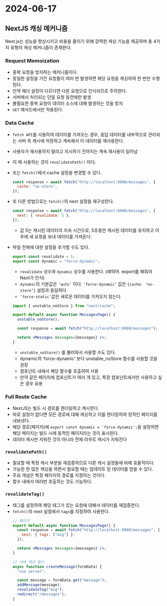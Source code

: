 # 2024-06-17

## NextJS 캐싱 메커니즘

Next.js는 성능을 향상시키고 비용을 줄이기 위해 강력한 캐싱 기능을 제공하며 총 4가지 유형의 캐싱 메커니즘이 존재한다.

### Request Memoization

- 중복 요청을 방지하는 메커니즘이다.
- 동일한 설정을 가진 요청들이 여러 번 발생하면 해당 요청을 캐싱하여 한 번만 수행된다.
- 만약 헤더 설정이 다르다면 다른 요청으로 인식되므로 주의한다.
- 서버에서 처리되는 단일 요청 동안에만 발생
- 불필요한 중복 요청이 데이터 소스에 대해 발생하는 것을 방지
- `GET` 메서드에서만 적용된다.

### Data Cache

- `fetch API`를 사용하여 데이터를 가져오는 경우, 응답 데이터를 내부적으로 관리되는 서버 측 캐시에 저장하고 계속해서 이 데이터를 재사용한다.
- 사용자가 재사용하지 말라고 지시하기 전까지는 계속 재사용이 일어남
- 이 때 사용하는 것이 `revalidatePath()` 이다.

- 또는 `fetch()`에서 cache 설정을 변경할 수 있다.

  ```jsx
  const response = await fetch("http://localhost:8080/messages", {
    cache: "no-store",
  });
  ```

- 또 다른 방법으로는 `fetch()`의 next 설정을 재구성한다.

  ```jsx
  const response = await fetch("http://localhost:8080/messages", {
    next: { revalidate: 5 },
  });
  ```

  - 값 5는 캐시된 데이터의 지속 시간으로, 5초동안 캐시된 데이터를 유지하고 이후에 새 요청을 보내 데이터를 가져온다.

- 파일 전체에 대한 설정을 추가할 수도 있다.
  ```jsx
  export const revalidate = 5;
  export const dynamic = "force-dynamic";
  ```
  - `revalidate` 상수와 `dynamic` 상수를 사용한다. (예약어. export를 해줘야 Next가 인식)
  - `dynamic`의 기본값은 `‘auto’` 이다. `‘force-dynamic’` 값은 `{cache: ‘no-store’}` 설정과 동일하다
  - `‘force-static’`값은 새로운 데이터를 가져오지 않는다.
  ```jsx
  import { unstable_noStore } from "next/cache";

  export default async function MessagesPage() {
    unstable_noStore();

    const response = await fetch("http://localhost:8080/messages");

    return <Messages messages={messages} />;
  }
  ```
  - `unstable_noStore()` 를 불러와서 사용할 수도 있다.
  - dynamic의 ‘force-dynamic’ 보다 unstable_noStore 함수를 사용할 것을 권장
  - 컴포넌트 내에서 해당 함수를 호출하여 사용
  - 만약 같은 페이지에 컴포넌트가 여러 개 있고, 특정 컴포넌트에서만 사용하고 싶은 경우 유용

### Full Route Cache

- NextJS는 빌드 시 경로를 렌더링하고 캐시한다.
- 따로 설정이 없다면 모든 경로에 대해 캐싱하고 이를 렌더링하여 정적인 페이지를 내보낸다.
- 해당 경로(페이지)에 `export const dynamic = 'force-dynamic';`을 설정하면 해당 페이지는 빌드 시에 동적인 페이지라는 것이 표시된다.
- 데이터 캐시만 지워진 것이 아니라 전체 라우트 캐시가 지워진다

### `revalidatePath()`

- 필요할 때 특정 캐시 부분을 재검증하므로 다른 캐시 설정들에 비해 효율적이다.
- 가능한 한 많은 캐싱을 하면서 필요할 때는 업데이트 된 데이터를 얻을 수 있다.
- 주요 개념은 특정 페이지의 경로를 지정하는 것이다.
- 함수 내에서 여러번 호출하는 것도 가능하다.

### `revalidateTag()`

- 태그를 설정하여 해당 태그가 있는 요청에 대해서 데이터를 재검증한다.
- `fetch()`의 next 설정에서 `tags`를 지정하여 사용한다.
  ```jsx
  // 페이지
  export default async function MessagesPage() {
    const response = await fetch("http://localhost:8080/messages", {
      next: { tags: ["msg"] },
    });

    return <Messages messages={messages} />;
  }
  ```
  ```jsx
  // 서버 액션 함수
  async function createMessage(formData) {
    "use server";

    const message = formData.get("message");
    addMessage(message);
    revalidateTag("msg");
    redirect("/messages");
  }
  ```
